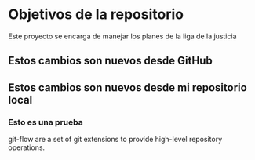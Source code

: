 # Objetivos de la repositorio

Este proyecto se encarga de manejar los planes de la liga de la justicia


## Estos cambios son nuevos desde GitHub
## Estos cambios son nuevos desde mi repositorio local
### Esto es una prueba

git-flow are a set of git extensions to provide high-level repository operations.